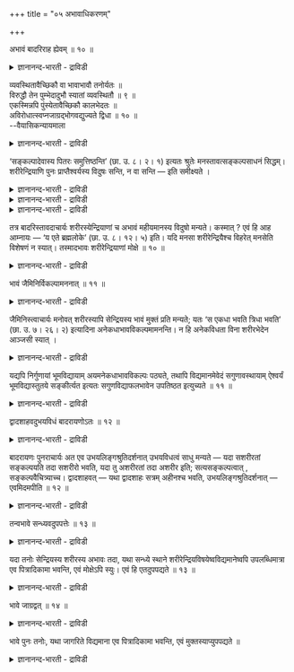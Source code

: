 +++
title = "०५ अभावाधिकरणम्"

+++

अभावं बादरिराह ह्येवम् ॥ १० ॥  
<details><summary>ज्ञानानन्द-भारती - द्राविडी</summary>

अबावम् पादरिराह ह्येवम् ॥ १० ॥
</details>

व्यवस्थितावैच्छिकौ वा भावाभावौ तनोर्यतः ॥  
विरुद्धौ तेन पुम्भेदादुभौ स्यातां व्यवस्थितौ ॥ ९ ॥  
एकस्मिन्नपि पुंस्येतावैच्छिकौ कालभेदतः ॥  
अविरोधात्स्वप्नजाग्रद्भोगवद्युज्यते द्विधा ॥ १० ॥  
--वैयासिकन्यायमाला

<details><summary>ज्ञानानन्द-भारती - द्राविडी</summary>

सरीरम् इरुप्पदुम् इल्लाददुम् वियवस्तैक्कु उळ्बट्टदा? अल्लदु इष्टत्तैप् पॊरुत्तदा? ऒऩ्ऱुक्कॊऩ्ऱु विरोदमायिरुप्पदाल्। पुरुषर्गळिल् पेदत्तैक् कॊण्डु इरण्डुमे वियवस्तैक्कु उळ्बट्टदु। ऒरे पुरुषऩिडत्तिल् इवै इरण्डुम् काल पेदत्तिऩाल्, स्वप्ऩम् विऴिप्पुगळिल् उळ्ळ पोगम् पोल विरोदप्पडाददिऩाल् इरण्डु विदमायुम् इरुप्पदु पॊरुन्दुम्,
</details>

‘सङ्कल्पादेवास्य पितरः समुत्तिष्ठन्ति’ (छा. उ. ८। २। १) इत्यतः श्रुतेः मनस्तावत्सङ्कल्पसाधनं सिद्धम्। शरीरेन्द्रियाणि पुनः प्राप्तैश्वर्यस्य विदुषः सन्ति, न वा सन्ति — इति समीक्ष्यते ।

<details><summary>ज्ञानानन्द-भारती - द्राविडी</summary>

(उबासगऩुक्कु पिरह्मलोगत्तिल् सङ्गल्बमात् रत्ताल् पोगसामक्रि किडैक्किऱदु ऎऩ्ऱु सॊऩ्ऩदाल् मऩदु उण्डु ऎऩ्ऱु तॆरिगिऱदु। अदैत्तविऱ वेऱाऩ इन्दिरियङ्गळुम् सरीरमु मुण्डा ऎऩ्ऱु सन्देहम्।
</details>

<details><summary>ज्ञानानन्द-भारती - द्राविडी</summary>

किडैयादु ऎऩ्ऱु पादरियुम्, उण्डु ऎऩ्ऱु जैमिऩियुम् सॊल्गिऱार्गळ् उबास्कऩुडैय सङ्गल्बप् पडि सरीरमिरुक्कलाम् सरीरमिल्लामलुमिरुक्कलाम्। सरीरमिल् लैयाऩाल् स्वप्ऩत्तिल् पोल् वस्तुक्कळ् तोऩ्ऱि पोगत्तैक् कॊडुक्कुम्। सरीरमिरुन्दाल् विऴिप्पिल् पोल् वस्तुक्कळ् मुक्तऩुक्कु एऱ्पडुमॆऩ्ऱु पादरायणर् सॊल्गिऱर् इदुवे सित्तान्दम्।)
</details>

<details><summary>ज्ञानानन्द-भारती - द्राविडी</summary>

“सङ्गल्बत्तिऩालेये इवरुडैय पित्रुक्कळ् मुऩ् निऱ्किऱार्गळ्" (सान्।VIII२-१) ऎऩ्बदु मुदलाऩ सुरुदिगळिलिरुन्दु सङ्गल्बत्तिऱ्कु सादऩमायुळ्ळ मऩस् उण्डॆऩ्बदु सित्तम्। ऐसुवर्यत्तै अडैन्दिरुक्कुम् वित्वाऩुक्कु सरीरमुम् इन्दिरियङ्गळुम् उण्डा, इल्लैया, ऎऩ्ऱु आलोसिक्कप् पडुगिऱदु।
</details>

तत्र बादरिस्तावदाचार्यः शरीरस्येन्द्रियाणां च अभावं महीयमानस्य विदुषो मन्यते। कस्मात् ? एवं हि आह आम्नायः — ‘य एते ब्रह्मलोके’ (छा. उ. ८। १२। ५) इति। यदि मनसा शरीरेन्द्रियैश्च विहरेत् मनसेति विशेषणं न स्यात्। तस्मादभावः शरीरेन्द्रियाणां मोक्षे ॥ १० ॥

<details><summary>ज्ञानानन्द-भारती - द्राविडी</summary>

अव्विषयत्तिल्, मेऩ्मैयै अडैयुम् वित्वाऩुक्कु सरीरत्तिऩुडैयवुम् इन्दिरियङ्गळुडै यवुम् इल्लामैयै पादरि आसार्यार् ऎण्णुगिऱार्। एऩ्? इप्पडियल्लवा वेदम् सॊल्गिऱदु। "मऩसिऩाल् इन्द कामङ्गळै पार्त्तुक् कॊण्डु रमिक्किऱाऩ्। “ऎन्द इवैगळ् प्रह्मलोगत्तिल् उळ्ळऩवो (VIII-१२-५) ऎऩ्ऱु मऩसिऩालुम् सरीरम् इन्दिरियङ्गळालुम् रमिक्कि ऱदायिरुन्दाल् "मऩसिऩाल्" ऎऩ्ऱ विसेषणम् इरुक्कादु। आगैयाल् मोक्षत्तिल् सरीर इन्दिरियङ् गळुक्कु इल्लामैदाऩ्
</details>

भावं जैमिनिर्विकल्पामननात् ॥ ११ ॥  
<details><summary>ज्ञानानन्द-भारती - द्राविडी</summary>

पावम् जैमिनिर्विगल्बामननात् ॥ ११ ॥
</details>

जैमिनिस्त्वाचार्यः मनोवत् शरीरस्यापि सेन्द्रियस्य भावं मुक्तं प्रति मन्यते; यतः ‘स एकधा भवति त्रिधा भवति’ (छा. उ. ७। २६। २) इत्यादिना अनेकधाभावविकल्पमामनन्ति। न हि अनेकविधता विना शरीरभेदेन आञ्जसी स्यात् ।

<details><summary>ज्ञानानन्द-भारती - द्राविडी</summary>

जैमिऩि आसार्यारो, मऩसैप्पोल, इन्दिरि यङ्गळुडऩ् कूडिऩ सरीरत्तिऱ्कुम् इरुप्पै, मुक्तऩ् विषयत्तिल्, ऎण्णुगिऱार्। एऩॆऩ्ऱाल्, “अवऩ् ऒरुविदमाग इरुक्किऱाऩ्। मूऩ्ऱुविदमाग इरुक्किऱाऩ्। (सान्VII २६-२) ऎऩ्बदु मुदलाऩदिऩाल् पलविदमागयिरुक् कक्कूडिय विगल्बत्तैच् चॊल्लुगिऩ्ऱऩ। पलविदमाग इरुप्पदु सरीर वेऱ्ऱुमैयऩ्ऩियिल् पॊरुत्तमायिरादु अल्लवा?
</details>

यद्यपि निर्गुणायां भूमविद्यायाम् अयमनेकधाभावविकल्पः पठ्यते, तथापि विद्यमानमेवेदं सगुणावस्थायाम् ऐश्वर्यं भूमविद्यास्तुतये सङ्कीर्त्यत इत्यतः सगुणविद्याफलभावेन उपतिष्ठत इत्युच्यते ॥ ११ ॥

<details><summary>ज्ञानानन्द-भारती - द्राविडी</summary>

निर्गुण पिरह्म सम्बन्दमाऩ पूम वित्यैयिल् इन्द पलवायिरुक्कुम् विगल्बम् सॊल्लप्पट्टिरुन्द पोदिलुम्गूड, सगुण निलैयिल् इरुक्कुम् इन्द ऐसुवर् यम्दाऩ् पूम वित्यैयै स्तुदि सॆय्वदऱ्काग सॊल्लप् पट्टिरुक्किऱदु ऎऩ्ऱगारणत्तिऩाल् सगुण वित्यैयिऩ् पलऩायिरुक्कुम् तऩ्मैयुळ्ळदाग एऱ्पडुगिऱदु ऎऩ्ऱु सॊल्लप्पडुगिऱदु।
</details>

द्वादशाहवदुभयविधं बादरायणोऽतः ॥ १२ ॥  
<details><summary>ज्ञानानन्द-भारती - द्राविडी</summary>

त् वाद साहवदु,प यविद,म् पा,त,रायणोअद: ॥१२ ॥
</details>

बादरायणः पुनराचार्यः अत एव उभयलिङ्गश्रुतिदर्शनात् उभयविधत्वं साधु मन्यते — यदा सशरीरतां सङ्कल्पयति तदा सशरीरो भवति, यदा तु अशरीरतां तदा अशरीर इति; सत्यसङ्कल्पत्वात् , सङ्कल्पवैचित्र्याच्च। द्वादशाहवत् — यथा द्वादशाहः सत्रम् अहीनश्च भवति, उभयलिङ्गश्रुतिदर्शनात् — एवमिदमपीति ॥ १२ ॥

<details><summary>ज्ञानानन्द-भारती - द्राविडी</summary>

इदिऩालेये, इरण्डुविद अडैयाळङ्गळै सॊल्लुम् सुरुदिगळ् काणप्पडुवदिऩाल्, पादरायण आसार्यरो, इरण्डु विदमायुमिरुक्कुम् तऩ्मैयै सरि यॆऩ्ऱु ऎण्णुगिऱार्। ऎप्पॊऴुदु सरीरत्तुडऩिरुक्कुम् तऩ्मैयै सङ्गल्प्पिक्किऱाऩो, अप्पॊऴुदु सरीरमुडै यवऩाग आगिऱाऩ् ऎप्पॊऴुदु सरीरमिल्लात् तऩ्मैयै सङ्गल्प्पिक्किऱाऩो, अप्पॊऴुदु सरीरमिल्लादवऩाय् इरुक्किऱाऩ् ऎऩ्ऱु, सत्यमाऩ सङ्गल्बत्तुडऩिरुक्कुम् तऩ्मैयाल्, सङ्गल्बम् पलविदमायिरुक्कुमादलिऩालुम्, त्वादसाहम्बोल्; त्वाद साहम् ऎप्पडि सत्रमागवुम् अहीऩमागवुम् इरुक्किऱदो अप्पडि, इरण्डुविदमाऩ अडैयाळमुळ्ळ सुरुदि काणप्पडुवदाल्; अव्विदमे इदुवुम् ऎऩ्ऱु।
</details>

तन्वभावे सन्ध्यवदुपपत्तेः ॥ १३ ॥  
<details><summary>ज्ञानानन्द-भारती - द्राविडी</summary>

तन्वबावे सन्द्यवदुबबत्ते: ॥ १३ ॥
</details>

यदा तनोः सेन्द्रियस्य शरीरस्य अभावः तदा, यथा सन्ध्ये स्थाने शरीरेन्द्रियविषयेष्वविद्यमानेष्वपि उपलब्धिमात्रा एव पित्रादिकामा भवन्ति, एवं मोक्षेऽपि स्युः। एवं हि एतदुपपद्यते ॥ १३ ॥

<details><summary>ज्ञानानन्द-भारती - द्राविडी</summary>

ऎप्पॊऴुदु तेहत्तिऱ्कु इन्दिरियङ्गळोडु कूडिऩ सरीरत्तिऱ्कु, इल्लामैयो, अप्पॊऴुदु मत्तियि लुळ्ळ निलैयिल् (स्वप्ऩत्तिल्) सरीरम् इन्दिरियङ्गळ् विषयङ्गळ् इल्लादबोदुगूड, पिदा मुदलाऩ कामङ्गळ् अऱिवुमात्तिरमाग इरुक्किऩ्ऱऩवो अप्पडिये मोक्षत् तिलुम् (अऱिवुमात्तिरमाग) इरुक्कुम् ऎऩ्गिऱ इदुवुम् पॊरुन्दक्कूडियदु ताऩे?
</details>

भावे जाग्रद्वत् ॥ १४ ॥  
<details><summary>ज्ञानानन्द-भारती - द्राविडी</summary>

पावे जाक्रत्वत् ॥ १४ ॥
</details>

भावे पुनः तनोः, यथा जागरिते विद्यमाना एव पित्रादिकामा भवन्ति, एवं मुक्तस्याप्युपपद्यते ॥

<details><summary>ज्ञानानन्द-भारती - द्राविडी</summary>

सरीरम् उण्डॆऩ्ऱालो, विऴिप्पु समयत्तिल् ऎप्पडि पिदा मुदलिय कामङ्गळ् इरुक्किऩ्ऱदागवे आगिऩ्ऱऩवो अप्पडिये मुक्तऩुक्कुम् इरुप्पदु पॊरुत्तमेयागुम्।
</details>

